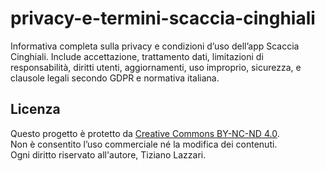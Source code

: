 # privacy-e-termini-scaccia-cinghiali
Informativa completa sulla privacy e condizioni d’uso dell’app Scaccia Cinghiali. Include accettazione, trattamento dati, limitazioni di responsabilità, diritti utenti, aggiornamenti, uso improprio, sicurezza, e clausole legali secondo GDPR e normativa italiana.

## Licenza

Questo progetto è protetto da [Creative Commons BY-NC-ND 4.0](https://creativecommons.org/licenses/by-nc-nd/4.0/).  
Non è consentito l’uso commerciale né la modifica dei contenuti.  
Ogni diritto riservato all'autore, Tiziano Lazzari.
